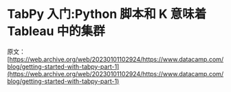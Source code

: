 # TabPy 入门:Python 脚本和 K 意味着 Tableau 中的集群

原文：[https://web.archive.org/web/20230101102924/https://www.datacamp.com/blog/getting-started-with-tabpy-part-1](https://web.archive.org/web/20230101102924/https://www.datacamp.com/blog/getting-started-with-tabpy-part-1)
